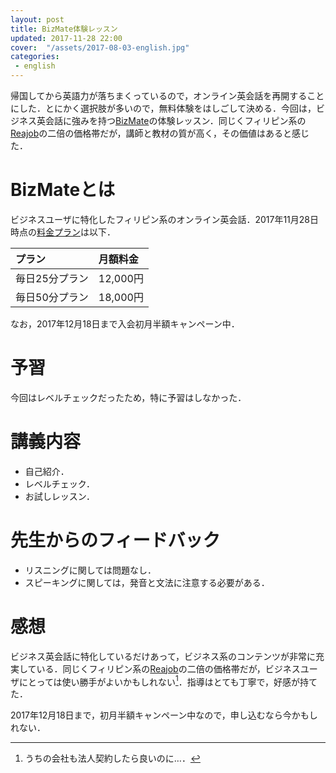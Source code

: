 ```yaml
---
layout: post
title: BizMate体験レッスン
updated: 2017-11-28 22:00
cover:  "/assets/2017-08-03-english.jpg"
categories:
 - english
---
```


帰国してから英語力が落ちまくっているので，オンライン英会話を再開することにした．とにかく選択肢が多いので，無料体験をはしごして決める．今回は，ビジネス英会話に強みを持つ[BizMate](https://www.bizmates.jp/)の体験レッスン．同じくフィリピン系の[Reajob](https://www.rarejob.com)の二倍の価格帯だが，講師と教材の質が高く，その価値はあると感じた．

# BizMateとは

ビジネスユーザに特化したフィリピン系のオンライン英会話．2017年11月28日時点の[料金プラン](https://www.bizmates.jp/price/)は以下．

|プラン|月額料金|
|:--|:--|
|毎日25分プラン|12,000円|
|毎日50分プラン|18,000円|

なお，2017年12月18日まで入会初月半額キャンペーン中．

# 予習

今回はレベルチェックだったため，特に予習はしなかった．

# 講義内容

* 自己紹介．
* レベルチェック．
* お試しレッスン．

# 先生からのフィードバック

* リスニングに関しては問題なし．
* スピーキングに関しては，発音と文法に注意する必要がある．

# 感想

ビジネス英会話に特化しているだけあって，ビジネス系のコンテンツが非常に充実している．同じくフィリピン系の[Reajob](https://www.rarejob.com/)の二倍の価格帯だが，ビジネスユーザにとっては使い勝手がよいかもしれない[^1]．指導はとても丁寧で，好感が持てた．

2017年12月18日まで，初月半額キャンペーン中なので，申し込むなら今かもしれない．

[^1]: うちの会社も法人契約したら良いのに…．
